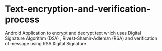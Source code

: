 # Text-encryption-and-verification-process
Android Application to encrypt and decrypt text which uses Digital Signature Algorithm (DSA) , Rivest-Shamir-Adleman (RSA) and verification of message using RSA Digital Signature.
